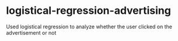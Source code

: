 # logistical-regression-advertising
Used logistical regression to analyze whether the user clicked on the advertisement or not 
